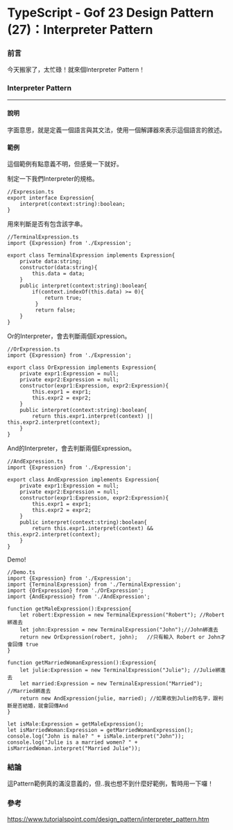 # TypeScript - Gof 23 Design Pattern (27)：Interpreter Pattern
### 前言
今天搬家了，太忙碌！就來個Interpreter Pattern！

### Interpreter Pattern
---
#### 說明
字面意思，就是定義一個語言與其文法，使用一個解譯器來表示這個語言的敘述。

#### 範例
這個範例有點意義不明，但感覺一下就好。

制定一下我們Interpreter的規格。
```
//Expression.ts
export interface Expression{
    interpret(context:string):boolean;
}
```

用來判斷是否有包含該字串。
```
//TerminalExpression.ts
import {Expression} from './Expression';

export class TerminalExpression implements Expression{
    private data:string;
    constructor(data:string){
        this.data = data;
    }
    public interpret(context:string):boolean{
        if(context.indexOf(this.data) >= 0){
            return true;
         }
         return false;
    }
}
```


Or的Interpreter，會去判斷兩個Expression。
```
//OrExpression.ts
import {Expression} from './Expression';

export class OrExpression implements Expression{
    private expr1:Expression = null;
    private expr2:Expression = null;
    constructor(expr1:Expression, expr2:Expression){
        this.expr1 = expr1;
        this.expr2 = expr2;
    }
    public interpret(context:string):boolean{
        return this.expr1.interpret(context) || this.expr2.interpret(context);
    }
}
```

And的Interpreter，會去判斷兩個Expression。
```
//AndExpression.ts
import {Expression} from './Expression';

export class AndExpression implements Expression{
    private expr1:Expression = null;
    private expr2:Expression = null;
    constructor(expr1:Expression, expr2:Expression){
        this.expr1 = expr1;
        this.expr2 = expr2;
    }
    public interpret(context:string):boolean{
        return this.expr1.interpret(context) && this.expr2.interpret(context);
    }
}
```

Demo!
```
//Demo.ts
import {Expression} from './Expression';
import {TerminalExpression} from './TerminalExpression';
import {OrExpression} from './OrExpression';
import {AndExpression} from './AndExpression';

function getMaleExpression():Expression{
    let robert:Expression = new TerminalExpression("Robert"); //Robert綁進去
    let john:Expression = new TerminalExpression("John");//John綁進去
    return new OrExpression(robert, john);	 //只有輸入 Robert or John才會回傳 true
}

function getMarriedWomanExpression():Expression{
    let julie:Expression = new TerminalExpression("Julie"); //Julie綁進去
    let married:Expression = new TerminalExpression("Married"); //Married綁進去
    return new AndExpression(julie, married); //如果收到Julie的名字，跟判斷是否結婚，就會回傳And
}

let isMale:Expression = getMaleExpression();
let isMarriedWoman:Expression = getMarriedWomanExpression();
console.log("John is male? " + isMale.interpret("John"));
console.log("Julie is a married women? " + isMarriedWoman.interpret("Married Julie"));
```

### 結論
這Pattern範例真的滿沒意義的，但..我也想不到什麼好範例，暫時用一下囉！

### 參考
https://www.tutorialspoint.com/design_pattern/interpreter_pattern.htm